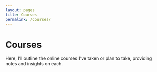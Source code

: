 ```yaml
---
layout: pages
title: Courses
permalink: /courses/
---
```


# Courses
Here, I’ll outline the online courses I’ve taken or plan to take, providing notes and insights on each.

